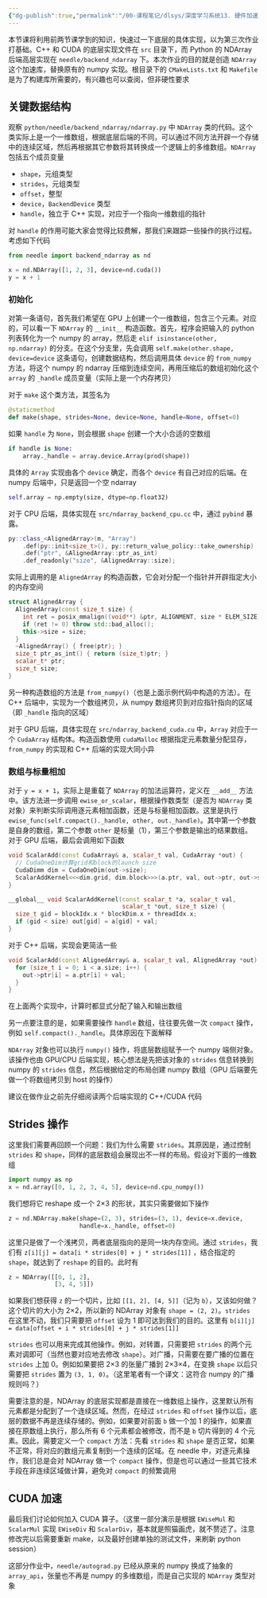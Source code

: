 ```yaml
---
{"dg-publish":true,"permalink":"/00-课程笔记/dlsys/深度学习系统13. 硬件加速的实现/","title":"深度学习系统13. 硬件加速的实现"}
---
```



本节课将利用前两节课学到的知识，快速过一下底层的具体实现，以为第三次作业打基础。C++ 和 CUDA 的底层实现文件在 `src` 目录下，而 Python 的 NDArray 后端高层实现在 `needle/backend_ndarray` 下。本次作业的目的就是创造 `NDArray` 这个加速库，替换原有的 numpy 实现。根目录下的 `CMakeLists.txt` 和 `Makefile` 是为了构建库所需要的，有兴趣也可以查阅，但非硬性要求

## 关键数据结构

观察 `python/needle/backend_ndarray/ndarray.py` 中 `NDArray` 类的代码。这个类实际上是一个一维数组，根据底层后端的不同，可以通过不同方法开辟一个存储中的连续区域，然后再根据其它参数将其转换成一个逻辑上的多维数组。`NDArray` 包括五个成员变量

- `shape`，元组类型
- `strides`，元组类型
- `offset`，整型
- `device`，`BackendDevice` 类型
- `handle`，独立于 C++ 实现，对应于一个指向一维数组的指针

对 `handle` 的作用可能大家会觉得比较费解，那我们来跟踪一些操作的执行过程。考虑如下代码

```Python
from needle import backend_ndarray as nd

x = nd.NDArray([1, 2, 3], device=nd.cuda())
y = x + 1
```

### 初始化

对第一条语句，首先我们希望在 GPU 上创建一个一维数组，包含三个元素。对应的，可以看一下 `NDArray` 的 `__init__` 构造函数。首先，程序会把输入的 python 列表转化为一个 numpy 的 array，然后走 `elif isinstance(other, np.ndarray)` 的分支。在这个分支里，先会调用 `self.make(other.shape, device=device` 这条语句，创建数据结构，然后调用具体 `device` 的 `from_numpy` 方法，将这个 numpy 的 ndarray 压缩到连续空间，再用压缩后的数组初始化这个 `array` 的 `_handle` 成员变量（实际上是一个内存拷贝）

对于 `make` 这个类方法，其签名为

```Python
@staticmethod
def make(shape, strides=None, device=None, handle=None, offset=0)
```

如果 `handle` 为 `None`，则会根据 `shape` 创建一个大小合适的空数组

```Python
if handle is None:
    array._handle = array.device.Array(prod(shape))
```

具体的 `Array` 实现由各个 `device` 确定，而各个 `device` 有自己对应的后端。在 numpy 后端中，只是返回一个空 ndarray

```Python
self.array = np.empty(size, dtype=np.float32)
```

对于 CPU 后端，具体实现在 `src/ndarray_backend_cpu.cc` 中，通过 `pybind` 暴露。

```C++
py::class_<AlignedArray>(m, "Array")
    .def(py::init<size_t>(), py::return_value_policy::take_ownership)
    .def("ptr", &AlignedArray::ptr_as_int)
    .def_readonly("size", &AlignedArray::size);
```

实际上调用的是 `AlignedArray` 的构造函数，它会对分配一个指针并开辟指定大小的内存空间

```C++
struct AlignedArray {
  AlignedArray(const size_t size) {
    int ret = posix_mmalign((void**) &ptr, ALIGNMENT, size * ELEM_SIZE);
    if (ret != 0) throw std::bad_alloc();
    this->size = size;
  }
  ~AlignedArray() { free(ptr); }
  size_t ptr_as_int() { return (size_t)ptr; }
  scalar_t* ptr;
  size_t size;
}
```

另一种构造数组的方法是 `from_numpy()`（也是上面示例代码中构造的方法）。在 C++ 后端中，实现为一个数组拷贝，从 numpy 数组拷贝到对应指针指向的区域（即 `_handle` 指向的区域）

对于 GPU 后端，具体实现在 `src/ndarray_backend_cuda.cu` 中，`Array` 对应于一个 `CudaArray` 结构体。构造函数使用 `cudaMalloc` 根据指定元素数量分配显存，`from_numpy` 的实现和 C++ 后端的实现大同小异

### 数组与标量相加

对于 `y = x + 1`，实际上是重载了 `NDArray` 的加法运算符，定义在 `__add__` 方法中。该方法进一步调用 `ewise_or_scalar`，根据操作数类型（是否为 `NDArray` 类对象）来判断实际调用逐元素相加函数，还是与标量相加函数。这里是执行 `ewise_func(self.compact()._handle, other, out._handle)`。其中第一个参数是自身的数组，第二个参数 `other` 是标量（1），第三个参数是输出的结果数组。对于 GPU 后端，最后会调用如下函数

```C++
void ScalarAdd(const CudaArray& a, scalar_t val, CudaArray *out) {
  // CudaOneDim计算grid和block的launch size
  CudaDimm dim = CudaOneDim(out->size);
  ScalarAddKernel<<<dim.grid, dim.block>>>(a.ptr, val, out->ptr, out->size);
}

__global__ void ScalarAddKernel(const scalar_t *a, scalar_t val, 
                                scalar_t *out, size_t size) {
  size_t gid = blockIdx.x * blockDim.x + threadIdx.x;
  if (gid < size) out[gid] = a[gid] + val;
}
```

对于 C++ 后端，实现会更简洁一些

```C++
void ScalarAdd(const AlignedArray& a, scalar_t val, AlignedArray *out) {
  for (size_t i = 0; i < a.size; i++) {
    out->ptr[i] = a.ptr[i] + val;
  }
}
```

在上面两个实现中，计算时都显式分配了输入和输出数组

另一点要注意的是，如果需要操作 `handle` 数组，往往要先做一次 `compact` 操作，例如 `self.compact()._handle`。具体原因在下面解释

`NDArray` 对象也可以执行 `numpy()` 操作，将底层数组赋予一个 numpy 端侧对象。该操作也由 GPU/CPU 后端实现，核心想法是先把该对象的 `strides` 信息转换到 numpy 的 `strides` 信息，然后根据给定的布局创建 numpy 数组（GPU 后端要先做一个将数组拷贝到 host 的操作）

建议在做作业之前先仔细阅读两个后端实现的 C++/CUDA 代码

## Strides 操作

这里我们需要再回顾一个问题：我们为什么需要 `strides`。其原因是，通过控制 `strides` 和 `shape`，同样的底层数组会展现出不一样的布局。假设对下面的一维数组

```Python
import numpy as np
x = nd.array([0, 1, 2, 3, 4, 5], device=nd.cpu_numpy())
```

我们想将它 reshape 成一个 2×3 的形状，其实只需要做如下操作

```Python
z = nd.NDArray.make(shape=(2, 3), strides=(3, 1), device=x.device, 
                    handle=x._handle, offset=0)
```

这里只是做了一个浅拷贝，两者底层指向的是同一块内存空间。通过 `strides`，我们有 `z[i][j] = data[i * strides[0] + j * strides[1]]` ，结合指定的 `shape`，就达到了 `reshape` 的目的。此时有

```Python
z = NDArray([[0, 1, 2],
             [3, 4, 5]])
```

如果我们想获得 `z` 的一个切片，比如 `[[1, 2], [4, 5]]`（记为 `b`），又该如何做？这个切片的大小为 2×2，所以新的 NDArray 对象有 `shape = (2, 2)`。`strides` 在这里不动，我们只需要把 `offset` 设为 1 即可达到我们的目的。这里有 `b[i][j] = data[offset + i * strides[0] + j * strides[1]]`

`strides` 也可以用来完成其他操作。例如，对转置，只需要把 `strides` 的两个元素对调即可（当然也要对应地去修改 `shape`）。对广播，只需要在要广播的位置在 `strides` 上加 0。例如如果要把 2×3 的张量广播到 2×3×4，在变换 `shape` 以后只需要把 `strides` 置为 `(3, 1, 0)`。（这里笔者有一个译文：这符合 numpy 的广播规则吗？）

需要注意的是，NDArray 的底层实现都是直接在一维数组上操作，这里默认所有元素都是分配到了一个连续区域。然而，在经过 `strides` 和 `offset` 操作以后，底层的数据不再是连续存储的。例如，如果要对前面 `b` 做一个加 1 的操作，如果直接在原数组上执行，那么所有 6 个元素都会被修改，而不是 `b` 切片得到的 4 个元素。因此，需要定义一个 `compact` 方法：先看 `strides` 和 `shape` 是否正常，如果不正常，将对应的数组元素复制到一个连续的区域。在 needle 中，对逐元素操作，我们总是会对 NDArray 做一个 `compact` 操作，但是也可以通过一些其它技术手段在非连续区域做计算，避免对 `compact` 的频繁调用

## CUDA 加速

最后我们讨论如何加入 CUDA 算子。（这里一部分演示是根据 `EWiseMul` 和 `ScalarMul` 实现 `EWiseDiv` 和 `ScalarDiv`，基本就是照猫画虎，就不赘述了。注意修改完以后需要重新 make，以及最好创建单独的测试文件，来刷新 python session）

这部分作业中，`needle/autograd.py` 已经从原来的 numpy 换成了抽象的 `array_api`，张量也不再是 numpy 的多维数组，而是自己实现的 `NDArray` 类型对象
